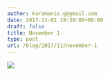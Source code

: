 ```yaml
---
author: karamanis.g@gmail.com
date: 2017-11-01 19:39:00+00:00
draft: false
title: November 1
type: post
url: /blog/2017/11/november-1
---
```




  
   ![](/images/2017-11-01-201711november-1/IMG_2530.jpg)

  


